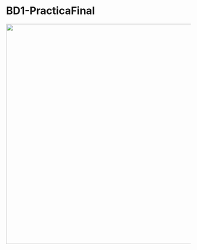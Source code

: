 # BD1-PracticaFinal
<a href="http://www.youtube.com/watch?&v=b9nqKzM6td0
" target="_blank"><img src="http://img.youtube.com/vi/b9nqKzM6td0/0.jpg" width="600"/></a>
